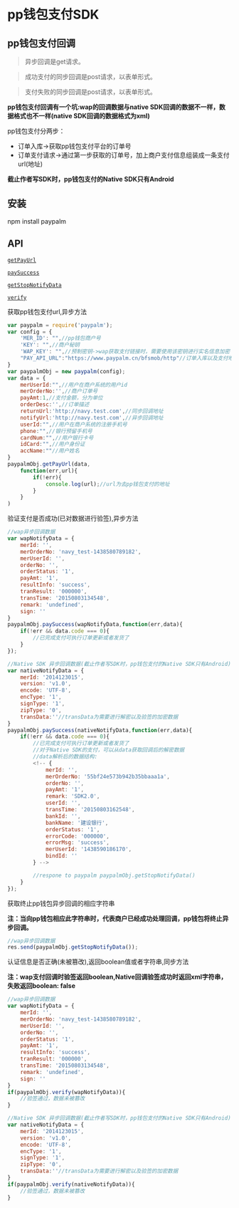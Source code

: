 # pp钱包支付SDK

## pp钱包支付回调

> 异步回调是get请求。

> 成功支付的同步回调是post请求，以表单形式。

> 支付失败的同步回调是post请求，以表单形式。

**pp钱包支付回调有一个坑:wap的回调数据与native SDK回调的数据不一样，数据格式也不一样(native SDK回调的数据格式为xml)**

pp钱包支付分两步：
+ 订单入库->获取pp钱包支付平台的订单号
+ 订单支付请求->通过第一步获取的订单号，加上商户支付信息组装成一条支付url(地址)

**截止作者写SDK时，pp钱包支付的Native SDK只有Android**

## 安装

npm install paypalm

## API

[`getPayUrl`](#getPayUrl)

[`paySuccess`](#paySuccess)

[`getStopNotifyData`](#getStopNotifyData)

[`verify`](#verify)

<a name="getPayUrl" />

获取pp钱包支付url,异步方法

```js
var paypalm = require('paypalm');
var config = {
	'MER_ID': "",//pp钱包商户号
	'KEY': "",//商户秘钥
	'WAP_KEY': "",//预制密钥->wap获取支付链接时，需要使用该密钥进行实名信息加密
	"PAY_API_URL":"https://www.paypalm.cn/bfsmob/http"//订单入库以及支付地址
}
var paypalmObj = new paypalm(config);
var data = {
	merUserId:"",//用户在商户系统的用户id
	merOrderNo:'',//商户订单号
	payAmt:1,//支付金额，分为单位
	orderDesc:'',//订单描述
	returnUrl:'http://navy.test.com',//同步回调地址
	notifyUrl:'http://navy.test.com',//异步回调地址
	userId:"",//用户在商户系统的注册手机号
	phone:"",//银行预留手机号
	cardNum:"",//用户银行卡号
	idCard:"",//用户身份证
	accName:""//用户姓名
}
paypalmObj.getPayUrl(data,
	function(err,url){
		if(!err){
			console.log(url);//url为去pp钱包支付的地址
		}
	}
)
```

<a name="paySuccess" />

验证支付是否成功(已对数据进行验签),异步方法

```js
//wap异步回调数据
var wapNotifyData = {
	merId: '',
    merOrderNo: 'navy_test-1438580789182',
    merUserId: '',
    orderNo: '',
    orderStatus: '1',
    payAmt: '1',
    resultInfo: 'success',
    tranResult: '000000',
    transTime: '20150803134548',
    remark: 'undefined',
    sign: ''
}
paypalmObj.paySuccess(wapNotifyData,function(err,data){
	if(!err && data.code === 0){
		//已完成支付可执行订单更新或者发货了
	}
});

//Native SDK 异步回调数据(截止作者写SDK时，pp钱包支付的Native SDK只有Android)
var nativeNotifyData = {
	merId: '2014123015',
    version: 'v1.0',
    encode: 'UTF-8',
    encType: '1',
    signType: '1',
    zipType: '0',
    transData:''//transData为需要进行解密以及验签的加密数据
}
paypalmObj.paySuccess(nativeNotifyData,function(err,data){
	if(!err && data.code === 0){
		//已完成支付可执行订单更新或者发货了
		//对于Native SDK的支付，可以从data获取回调后的解密数据
		//data解析后的数据结构:
		<!-- {
			merId: '',
			merOrderNo: '55bf24e573b942b35bbaaa1a',
			orderNo: '',
			payAmt: '1',
			remark: 'SDK2.0',
			userId: '',
			transTime: '20150803162548',
			bankId: '',
			bankName: '建设银行',
			orderStatus: '1',
			errorCode: '000000',
			errorMsg: 'success',
			merUserId: '1438590186170',
			bindId: ''
		} -->

		//respone to paypalm paypalmObj.getStopNotifyData()
	}
});
```

<a name="getStopNotifyData" />

获取终止pp钱包异步回调的相应字符串

**注：当向pp钱包相应此字符串时，代表商户已经成功处理回调，pp钱包将终止异步回调。**

```js
//wap异步回调数据
res.send(paypalmObj.getStopNotifyData());
```

<a name="verify" />

认证信息是否正确(未被篡改),返回boolean值或者字符串,同步方法

**注：wap支付回调时验签返回boolean,Native回调验签成功时返回xml字符串，失败返回boolean: false**

```js
//wap异步回调数据
var wapNotifyData = {
	merId: '',
    merOrderNo: 'navy_test-1438580789182',
    merUserId: '',
    orderNo: '',
    orderStatus: '1',
    payAmt: '1',
    resultInfo: 'success',
    tranResult: '000000',
    transTime: '20150803134548',
    remark: 'undefined',
    sign: ''
}
if(paypalmObj.verify(wapNotifyData)){
	//验签通过，数据未被篡改
}

//Native SDK 异步回调数据(截止作者写SDK时，pp钱包支付的Native SDK只有Android)
var nativeNotifyData = {
	merId: '2014123015',
    version: 'v1.0',
    encode: 'UTF-8',
    encType: '1',
    signType: '1',
    zipType: '0',
    transData:''//transData为需要进行解密以及验签的加密数据
}
if(paypalmObj.verify(nativeNotifyData)){
	//验签通过，数据未被篡改
}

```
